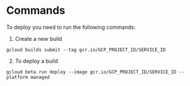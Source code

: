 # Commands

To deploy you need to run the following commands:

1. Create a new build

```
gcloud builds submit --tag gcr.io/GCP_PROJECT_ID/SERVICE_ID
```

2. To deploy a build

```
gcloud beta run deploy --image gcr.io/GCP_PROJECT_ID/SERVICE_ID --platform managed
```
